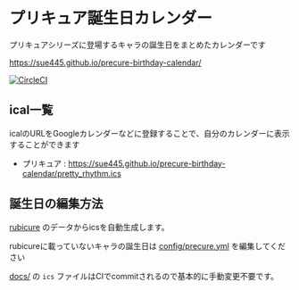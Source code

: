 # プリキュア誕生日カレンダー
プリキュアシリーズに登場するキャラの誕生日をまとめたカレンダーです

https://sue445.github.io/precure-birthday-calendar/

[![CircleCI](https://circleci.com/gh/sue445/precure-birthday-calendar/tree/master.svg?style=svg)](https://circleci.com/gh/sue445/precure-birthday-calendar/tree/master)

## ical一覧
icalのURLをGoogleカレンダーなどに登録することで、自分のカレンダーに表示することができます

* プリキュア : https://sue445.github.io/precure-birthday-calendar/pretty_rhythm.ics

## 誕生日の編集方法
[rubicure](https://github.com/sue445/rubicure) のデータからicsを自動生成します。

rubicureに載っていないキャラの誕生日は [config/precure.yml](config/precure.yml) を編集してください

[docs/](docs/) の `ics` ファイルはCIでcommitされるので基本的に手動変更不要です。
